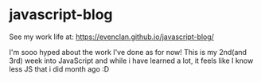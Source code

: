 # javascript-blog

See my work life at: https://evenclan.github.io/javascript-blog/

I'm sooo hyped about the work I've done as for now!
This is my 2nd(and 3rd) week into JavaScript and while i have learned a lot, it feels like I know less JS that i did month ago :D
